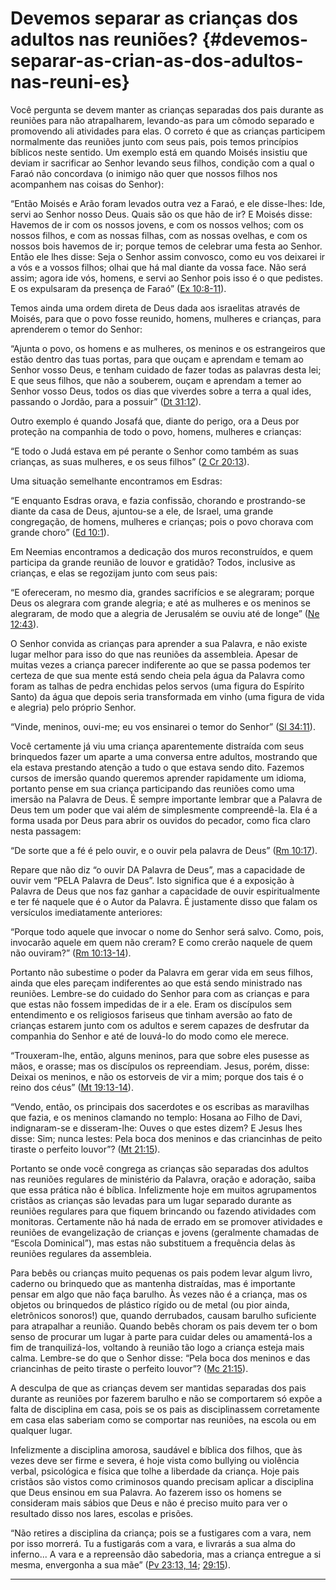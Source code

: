 # Devemos separar as crianças dos adultos nas reuniões? {#devemos-separar-as-crian-as-dos-adultos-nas-reuni-es}

Você pergunta se devem manter as crianças separadas dos pais durante as reuniões para não atrapalharem, levando-as para um cômodo separado e promovendo ali atividades para elas. O correto é que as crianças participem normalmente das reuniões junto com seus pais, pois temos princípios bíblicos neste sentido. Um exemplo está em quando Moisés insistiu que deviam ir sacrificar ao Senhor levando seus filhos, condição com a qual o Faraó não concordava (o inimigo não quer que nossos filhos nos acompanhem nas coisas do Senhor):

“Então Moisés e Arão foram levados outra vez a Faraó, e ele disse-lhes: Ide, servi ao Senhor nosso Deus. Quais são os que hão de ir? E Moisés disse: Havemos de ir com os nossos jovens, e com os nossos velhos; com os nossos filhos, e com as nossas filhas, com as nossas ovelhas, e com os nossos bois havemos de ir; porque temos de celebrar uma festa ao Senhor. Então ele lhes disse: Seja o Senhor assim convosco, como eu vos deixarei ir a vós e a vossos filhos; olhai que há mal diante da vossa face. Não será assim; agora ide vós, homens, e servi ao Senhor pois isso é o que pedistes. E os expulsaram da presença de Faraó” ([Ex 10:8-11](http://bibliaonline.com.br/acf/ex/10/8-11)).

Temos ainda uma ordem direta de Deus dada aos israelitas através de Moisés, para que o povo fosse reunido, homens, mulheres e crianças, para aprenderem o temor do Senhor:

“Ajunta o povo, os homens e as mulheres, os meninos e os estrangeiros que estão dentro das tuas portas, para que ouçam e aprendam e temam ao Senhor vosso Deus, e tenham cuidado de fazer todas as palavras desta lei; E que seus filhos, que não a souberem, ouçam e aprendam a temer ao Senhor vosso Deus, todos os dias que viverdes sobre a terra a qual ides, passando o Jordão, para a possuir” ([Dt 31:12](http://bibliaonline.com.br/acf/dt/31/12)).

Outro exemplo é quando Josafá que, diante do perigo, ora a Deus por proteção na companhia de todo o povo, homens, mulheres e crianças:

“E todo o Judá estava em pé perante o Senhor como também as suas crianças, as suas mulheres, e os seus filhos” ([2 Cr 20:13](http://bibliaonline.com.br/acf/2cr/20/13)).

Uma situação semelhante encontramos em Esdras:

“E enquanto Esdras orava, e fazia confissão, chorando e prostrando-se diante da casa de Deus, ajuntou-se a ele, de Israel, uma grande congregação, de homens, mulheres e crianças; pois o povo chorava com grande choro” ([Ed 10:1](http://bibliaonline.com.br/acf/ed/10/1)).

Em Neemias encontramos a dedicação dos muros reconstruídos, e quem participa da grande reunião de louvor e gratidão? Todos, inclusive as crianças, e elas se regozijam junto com seus pais:

“E ofereceram, no mesmo dia, grandes sacrifícios e se alegraram; porque Deus os alegrara com grande alegria; e até as mulheres e os meninos se alegraram, de modo que a alegria de Jerusalém se ouviu até de longe” ([Ne 12:43](http://bibliaonline.com.br/acf/ne/12/43)).

O Senhor convida as crianças para aprender a sua Palavra, e não existe lugar melhor para isso do que nas reuniões da assembleia. Apesar de muitas vezes a criança parecer indiferente ao que se passa podemos ter certeza de que sua mente está sendo cheia pela água da Palavra como foram as talhas de pedra enchidas pelos servos (uma figura do Espírito Santo) da água que depois seria transformada em vinho (uma figura de vida e alegria) pelo próprio Senhor.

“Vinde, meninos, ouvi-me; eu vos ensinarei o temor do Senhor” ([Sl 34:11](http://bibliaonline.com.br/acf/sl/34/11)).

Você certamente já viu uma criança aparentemente distraída com seus brinquedos fazer um aparte a uma conversa entre adultos, mostrando que ela estava prestando atenção a tudo o que estava sendo dito. Fazemos cursos de imersão quando queremos aprender rapidamente um idioma, portanto pense em sua criança participando das reuniões como uma imersão na Palavra de Deus. É sempre importante lembrar que a Palavra de Deus tem um poder que vai além de simplesmente compreendê-la. Ela é a forma usada por Deus para abrir os ouvidos do pecador, como fica claro nesta passagem:

“De sorte que a fé é pelo ouvir, e o ouvir pela palavra de Deus” ([Rm 10:17](http://bibliaonline.com.br/acf/rm/10/17)).

Repare que não diz “o ouvir DA Palavra de Deus”, mas a capacidade de ouvir vem “PELA Palavra de Deus”. Isto significa que é a exposição à Palavra de Deus que nos faz ganhar a capacidade de ouvir espiritualmente e ter fé naquele que é o Autor da Palavra. É justamente disso que falam os versículos imediatamente anteriores:

“Porque todo aquele que invocar o nome do Senhor será salvo. Como, pois, invocarão aquele em quem não creram? E como crerão naquele de quem não ouviram?” ([Rm 10:13-14](http://bibliaonline.com.br/acf/rm/10/13-14)).

Portanto não subestime o poder da Palavra em gerar vida em seus filhos, ainda que eles pareçam indiferentes ao que está sendo ministrado nas reuniões. Lembre-se do cuidado do Senhor para com as crianças e para que estas não fossem impedidas de ir a ele. Eram os discípulos sem entendimento e os religiosos fariseus que tinham aversão ao fato de crianças estarem junto com os adultos e serem capazes de desfrutar da companhia do Senhor e até de louvá-lo do modo como ele merece.

“Trouxeram-lhe, então, alguns meninos, para que sobre eles pusesse as mãos, e orasse; mas os discípulos os repreendiam. Jesus, porém, disse: Deixai os meninos, e não os estorveis de vir a mim; porque dos tais é o reino dos céus” ([Mt 19:13-14](http://bibliaonline.com.br/acf/mt/19/13-14)).

“Vendo, então, os principais dos sacerdotes e os escribas as maravilhas que fazia, e os meninos clamando no templo: Hosana ao Filho de Davi, indignaram-se e disseram-lhe: Ouves o que estes dizem? E Jesus lhes disse: Sim; nunca lestes: Pela boca dos meninos e das criancinhas de peito tiraste o perfeito louvor”? ([Mt 21:15](http://bibliaonline.com.br/acf/mt/21/15)).

Portanto se onde você congrega as crianças são separadas dos adultos nas reuniões regulares de ministério da Palavra, oração e adoração, saiba que essa prática não é bíblica. Infelizmente hoje em muitos agrupamentos cristãos as crianças são levadas para um lugar separado durante as reuniões regulares para que fiquem brincando ou fazendo atividades com monitoras. Certamente não há nada de errado em se promover atividades e reuniões de evangelização de crianças e jovens (geralmente chamadas de “Escola Dominical”), mas estas não substituem a frequência delas às reuniões regulares da assembleia.

Para bebês ou crianças muito pequenas os pais podem levar algum livro, caderno ou brinquedo que as mantenha distraídas, mas é importante pensar em algo que não faça barulho. Às vezes não é a criança, mas os objetos ou brinquedos de plástico rígido ou de metal (ou pior ainda, eletrônicos sonoros!) que, quando derrubados, causam barulho suficiente para atrapalhar a reunião. Quando bebês choram os pais devem ter o bom senso de procurar um lugar à parte para cuidar deles ou amamentá-los a fim de tranquilizá-los, voltando à reunião tão logo a criança esteja mais calma. Lembre-se do que o Senhor disse: “Pela boca dos meninos e das criancinhas de peito tiraste o perfeito louvor”? ([Mc 21:15](http://bibliaonline.com.br/acf/mc/21/15)).

A desculpa de que as crianças devem ser mantidas separadas dos pais durante as reuniões por fazerem barulho e não se comportarem só expõe a falta de disciplina em casa, pois se os pais as disciplinassem corretamente em casa elas saberiam como se comportar nas reuniões, na escola ou em qualquer lugar.

Infelizmente a disciplina amorosa, saudável e bíblica dos filhos, que às vezes deve ser firme e severa, é hoje vista como bullying ou violência verbal, psicológica e física que tolhe a liberdade da criança. Hoje pais cristãos são vistos como criminosos quando precisam aplicar a disciplina que Deus ensinou em sua Palavra. Ao fazerem isso os homens se consideram mais sábios que Deus e não é preciso muito para ver o resultado disso nos lares, escolas e prisões.

“Não retires a disciplina da criança; pois se a fustigares com a vara, nem por isso morrerá. Tu a fustigarás com a vara, e livrarás a sua alma do inferno... A vara e a repreensão dão sabedoria, mas a criança entregue a si mesma, envergonha a sua mãe” ([Pv 23:13, 14](http://bibliaonline.com.br/acf/pv/23/13,14); [29:15](http://bibliaonline.com.br/acf/pv/29/15)).

*****